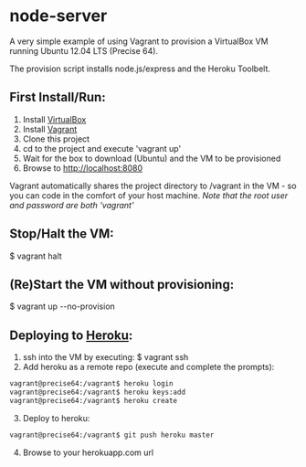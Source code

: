 node-server
===========
A very simple example of using Vagrant to provision a VirtualBox VM running Ubuntu 12.04 LTS (Precise 64).

The provision script installs node.js/express and the Heroku Toolbelt.

## First Install/Run:
1. Install [VirtualBox][virtualbox.url]
2. Install [Vagrant][vagrant.url]
3. Clone this project
4. cd to the project and execute 'vagrant up'
5. Wait for the box to download (Ubuntu) and the VM to be provisioned
6. Browse to [http://localhost:8080][localhost.url]

Vagrant automatically shares the project directory to /vagrant in the VM - so you can code in the comfort of your host machine.
*Note that the root user and password are both 'vagrant'*

## Stop/Halt the VM:
  $ vagrant halt

## (Re)Start the VM without provisioning:
  $ vagrant up --no-provision

## Deploying to [Heroku][heroku.url]:
1. ssh into the VM by executing: $ vagrant ssh
2. Add heroku as a remote repo (execute and complete the prompts):

```bash
vagrant@precise64:/vagrant$ heroku login
vagrant@precise64:/vagrant$ heroku keys:add
vagrant@precise64:/vagrant$ heroku create
```
3. Deploy to heroku:

```bash
vagrant@precise64:/vagrant$ git push heroku master
```
4. Browse to your herokuapp.com url

[virtualbox.url]:https://www.virtualbox.org/
[vagrant.url]:http://www.vagrantup.com/
[localhost.url]:http://localhost:8080
[heroku.url]:https://www.heroku.com/

